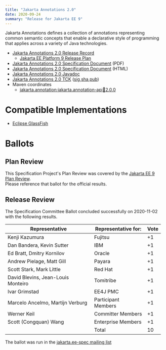 ```yaml
---
title: "Jakarta Annotations 2.0"
date: 2020-09-24
summary: "Release for Jakarta EE 9"
---
```


Jakarta Annotations defines a collection of annotations representing common semantic concepts that enable a declarative style of programming that applies across a variety of Java technologies.

* [Jakarta Annotations 2.0 Release Record](https://projects.eclipse.org/projects/ee4j.ca/releases/2.0.0)
  * [Jakarta EE Platform 9 Release Plan](https://eclipse-ee4j.github.io/jakartaee-platform/jakartaee9/JakartaEE9ReleasePlan)
* [Jakarta Annotations 2.0 Specification Document](./annotations-spec-2.0.pdf) (PDF)
* [Jakarta Annotations 2.0 Specification Document](./annotations-spec-2.0.html) (HTML)
* [Jakarta Annotations 2.0 Javadoc](./apidocs)
* [Jakarta Annotations 2.0 TCK](https://download.eclipse.org/jakartaee/annotations/2.0/jakarta-annotations-tck-2.0.0.zip) ([sig](https://download.eclipse.org/jakartaee/annotations/2.0/jakarta-annotations-tck-2.0.0.zip.sig),[sha](https://download.eclipse.org/jakartaee/annotations/2.0/jakarta-annotations-tck-2.0.0.zip.sha256),[pub](https://raw.githubusercontent.com/jakartaee/specification-committee/master/jakartaee-spec-committee.pub))
* Maven coordinates
  * [jakarta.annotation:jakarta.annotation-api:jar:2.0.0](https://search.maven.org/artifact/jakarta.annotation/jakarta.annotation-api/2.0.0/jar)

# Compatible Implementations

* [Eclipse GlassFish](https://github.com/eclipse-ee4j/glassfish/releases/download/6.0.0-M3-2020-10-04/glassfish-6.0.0-M3-2020-10-04.zip)

# Ballots

## Plan Review

[//]: # (For Jakarta EE 9, the Platform Plan Review covered 95% of the Specification Projects.  For those Projects, just use the following statement in this Plan Review section:)

This Specification Project's Plan Review was covered by the [Jakarta EE 9 Plan Review](https://jakarta.ee/specifications/platform/9/).  
Please reference that ballot for the official results.

[//]: # (If your Project was required to do a standalone Plan Review...  You'll need to perform an official Plan Review ballot and record the results here.)

## Release Review

The Specification Committee Ballot concluded successfully on 2020-11-02 with the following results.

| Representative                                 | Representative for: | Vote |
|------------------------------------------------|---------------------|------|
| Kenji Kazumura                                 | Fujitsu             |  +1  |
| Dan Bandera, Kevin Sutter                      | IBM                 |  +1  |
| Ed Bratt, Dmitry Kornilov                      | Oracle              |  +1  |
| Andrew Pielage, Matt Gill                      | Payara              |  +1  |
| Scott Stark, Mark Little                       | Red Hat             |  +1  |
| David Blevins, Jean-Louis Monteiro             | Tomitribe           |  +1  |
| Ivar Grimstad                                  | EE4J PMC            |  +1  |
| Marcelo Ancelmo, Martijn Verburg               | Participant Members |  +1  |
| Werner Keil                                    | Committer Members   |  +1  |
| Scott (Congquan) Wang                          | Enterprise Members  |  +1  |
|                                                | Total               |  10  |

The ballot was run in the [jakarta.ee-spec mailing list](https://www.eclipse.org/lists/jakarta.ee-spec/msg01111.html)
